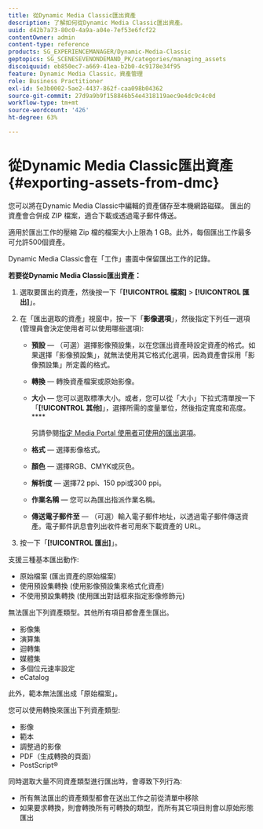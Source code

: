 ```yaml
---
title: 從Dynamic Media Classic匯出資產
description: 了解如何從Dynamic Media Classic匯出資產。
uuid: d42b7a73-80c0-4a9a-a04e-7ef53e6fcf22
contentOwner: admin
content-type: reference
products: SG_EXPERIENCEMANAGER/Dynamic-Media-Classic
geptopics: SG_SCENESEVENONDEMAND_PK/categories/managing_assets
discoiquuid: eb850ec7-a669-41ea-b2b0-4c9178e34f95
feature: Dynamic Media Classic，資產管理
role: Business Practitioner
exl-id: 5e3b0002-5ae2-4437-862f-caa098b04362
source-git-commit: 27d9a9b9f158846b54e4318119aec9e4dc9c4c0d
workflow-type: tm+mt
source-wordcount: '426'
ht-degree: 63%

---
```


# 從Dynamic Media Classic匯出資產{#exporting-assets-from-dmc}

您可以將在Dynamic Media Classic中編輯的資產儲存至本機網路磁碟。 匯出的資產會合併成 ZIP 檔案，適合下載或透過電子郵件傳送。

適用於匯出工作的壓縮 Zip 檔的檔案大小上限為 1 GB。此外，每個匯出工作最多可允許500個資產。

Dynamic Media Classic會在「工作」畫面中保留匯出工作的記錄。

**若要從Dynamic Media Classic匯出資產：**

1. 選取要匯出的資產，然後按一下「**[!UICONTROL 檔案]** > **[!UICONTROL 匯出]**」。
1. 在「匯出選取的資產」視窗中，按一下「**影像選項**」，然後指定下列任一選項 (管理員會決定使用者可以使用哪些選項):

   * **預設**  — （可選）選擇影像預設集，以在您匯出資產時設定資產的格式。如果選擇「影像預設集」，就無法使用其它格式化選項，因為資產會採用「影像預設集」所定義的格式。

   * **轉換**  — 轉換資產檔案或原始影像。

   * **大小**  — 您可以選取標準大小。或者，您可以從「大小」下拉式清單按一下「**[!UICONTROL 其他]**」，選擇所需的度量單位，然後指定寬度和高度。****

      另請參閱[指定 Media Portal 使用者可使用的匯出選項](specifying-export-options-available-media.md#specifying_export_options_available_to_media_portal_users)。

   * **格式**  — 選擇影像格式。

   * **顏色**  — 選擇RGB、CMYK或灰色。

   * **解析度**  — 選擇72 ppi、150 ppi或300 ppi。

   * **作業名稱**  — 您可以為匯出指派作業名稱。

   * **傳送電子郵件至**  — （可選）輸入電子郵件地址，以透過電子郵件傳送資產。電子郵件訊息會列出收件者可用來下載資產的 URL。

1. 按一下「**[!UICONTROL 匯出]**」。

支援三種基本匯出動作:

* 原始檔案 (匯出資產的原始檔案)
* 使用預設集轉換 (使用影像預設集來格式化資產)
* 不使用預設集轉換 (使用匯出對話框來指定影像修飾元)

無法匯出下列資產類型。其他所有項目都會產生匯出。

* 影像集
* 演算集
* 迴轉集
* 媒體集
* 多個位元速率設定
* eCatalog

此外，範本無法匯出成「原始檔案」。

您可以使用轉換來匯出下列資產類型:

* 影像
* 範本
* 調整過的影像
* PDF（生成轉換的頁面）
* PostScript®

同時選取大量不同資產類型進行匯出時，會導致下列行為:

* 所有無法匯出的資產類型都會在送出工作之前從清單中移除
* 如果要求轉換，則會轉換所有可轉換的類型，而所有其它項目則會以原始形態匯出
